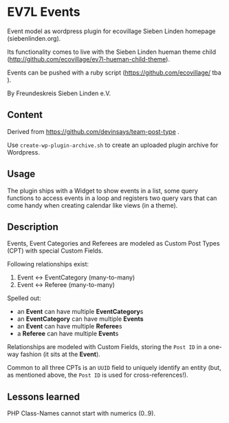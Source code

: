 # EV7L Events

Event model as wordpress plugin for ecovillage Sieben Linden homepage (siebenlinden.org).

Its functionality comes to live with the Sieben Linden hueman theme child (http://github.com/ecovillage/ev7l-hueman-child-theme).

Events can be pushed with a ruby script (https://github.com/ecovillage/ tba ).

By Freundeskreis Sieben Linden e.V.

## Content

Derived from https://github.com/devinsays/team-post-type .

Use `create-wp-plugin-archive.sh` to create an uploaded plugin archive for Wordpress.

## Usage

The plugin ships with a Widget to show events in a list, some query functions to access events in a loop and registers two query vars that can come handy when creating calendar like views (in a theme).

## Description

Events, Event Categories and Referees are modeled as Custom Post Types (CPT) with special Custom Fields.

Following relationships exist:
  1. Event <-> EventCategory (many-to-many)
  2. Event <-> Referee (many-to-many)

Spelled out:

  - an **Event** can have multiple **EventCategory**s
  - an **EventCategory** can have multiple **Events**
  - an **Event** can have multiple **Referee**s
  - a **Referee** can have multiple **Event**s

Relationships are modeled with Custom Fields, storing the `Post ID` in a one-way fashion (it sits at the **Event**).

Common to all three CPTs is an `UUID` field to uniquely identify an entity (but, as mentioned above, the `Post ID` is used for cross-references!).


## Lessons learned

PHP Class-Names cannot start with numerics (0..9).

